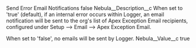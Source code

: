 <?xml version="1.0" encoding="UTF-8"?>
<CustomMetadata xmlns="http://soap.sforce.com/2006/04/metadata" xmlns:xsi="http://www.w3.org/2001/XMLSchema-instance" xmlns:xsd="http://www.w3.org/2001/XMLSchema">
    <label>Send Error Email Notifications</label>
    <protected>false</protected>
    <values>
        <field>Nebula__Description__c</field>
        <value xsi:type="xsd:string">When set to &apos;true&apos; (default), if an internal error occurs within Logger, an email notification will be sent to the org&apos;s list of Apex Exception Email recipients, configured under Setup --&gt; Email --&gt; Apex Exception Email.

When set to &apos;false&apos;, no emails will be sent by Logger.</value>
    </values>
    <values>
        <field>Nebula__Value__c</field>
        <value xsi:type="xsd:string">true</value>
    </values>
</CustomMetadata>
